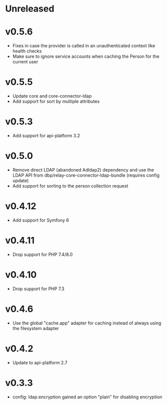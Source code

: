 # Unreleased

# v0.5.6

* Fixes in case the provider is called in an unauthenticated context like health checks
* Make sure to ignore service accounts when caching the Person for the current user

# v0.5.5

* Update core and core-connector-ldap
* Add support for sort by multiple attributes

# v0.5.3

* Add support for api-platform 3.2

# v0.5.0

* Remove direct LDAP (abandoned Adldap2) dependency and use the LDAP API from dbp/relay-core-connector-ldap-bundle (requires config update)
* Add support for sorting to the person collection request

# v0.4.12

* Add support for Symfony 6

# v0.4.11

* Drop support for PHP 7.4/8.0

# v0.4.10

* Drop support for PHP 7.3

# v0.4.6

* Use the global "cache.app" adapter for caching instead of always using the filesystem adapter

# v0.4.2

* Update to api-platform 2.7

# v0.3.3

* config: ldap.encryption gained an option "plain" for disabling encryption
